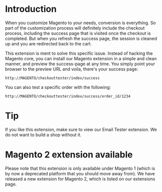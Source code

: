 # Introduction
When you customize Magento to your needs, conversion is everything. So part of the customization process will definitely include the checkout process, including the success page that is visited once the checkout is completed. But when you refresh the success page, the session is cleaned up and you are redirected back to the cart.

This extension is ment to solve this specific issue. Instead of hacking the Magento core, you can install our Magento extension in a simple and clean manner, and preview the success-page at any time. You simply point your browser to the preview URL and voila, there's your success page:

    http://MAGENTO/checkouttester/index/success

You can also test a specific order with the following:

    http://MAGENTO/checkouttester/index/success/order_id/1234

# Tip
If you like this extension, make sure to view our Email Tester extension. We do not want to build a shop without it.

# Magento 2 extension available
Please note that this extension is only available under Magento 1 (which is by now a deprecated platform that you should move away from). We have released a new extension for Magento 2, which is listed on our extensions page.
